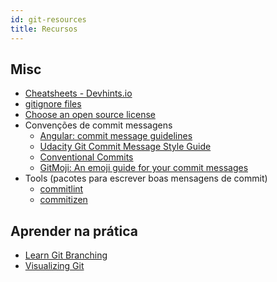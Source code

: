```yaml
---
id: git-resources
title: Recursos
---
```


## Misc 

- [Cheatsheets - Devhints.io](https://devhints.io/)
- [gitignore files](https://github.com/github/gitignore)
- [Choose an open source license](https://choosealicense.com/)
- Convenções de commit messagens
  -  [Angular: commit message guidelines](https://github.com/angular/angular/blob/22b96b9/CONTRIBUTING.md#-commit-message-guidelines) 
  -  [Udacity Git Commit Message Style Guide](https://udacity.github.io/git-styleguide/)
  - [Conventional Commits](https://www.conventionalcommits.org/en/v1.0.0/#specification)
  - [GitMoji: An emoji guide for your commit messages](https://gitmoji.carloscuesta.me/)
- Tools (pacotes para escrever boas mensagens de commit)
  - [commitlint](https://github.com/conventional-changelog/commitlint)
  - [commitizen](https://github.com/commitizen/cz-cli)

## Aprender na prática

-  [Learn Git Branching](https://learngitbranching.js.org/?locale=pt_BR)
-  [Visualizing Git](http://git-school.github.io/visualizing-git/)

